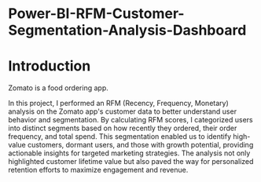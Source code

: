 # Power-BI-RFM-Customer-Segmentation-Analysis-Dashboard

# Introduction
Zomato is a food ordering app.

In this project, I performed an RFM (Recency, Frequency, Monetary) analysis on the Zomato app's customer data to better understand user behavior and segmentation. By calculating RFM scores, I categorized users into distinct segments based on how recently they ordered, their order frequency, and total spend. This segmentation enabled us to identify high-value customers, dormant users, and those with growth potential, providing actionable insights for targeted marketing strategies. The analysis not only highlighted customer lifetime value but also paved the way for personalized retention efforts to maximize engagement and revenue.
